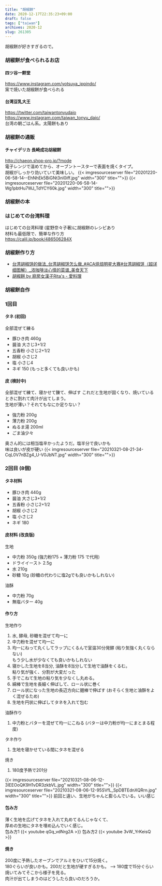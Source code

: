 ```yaml
---
title: "胡椒餅"
date: 2020-12-17T22:35:23+09:00
draft: false
tags: ["taiwan"]
archives: 2020-12
slug: 261305
---
```


胡椒餅が好きすぎるので。
### 胡椒餅が食べられるお店
#### 四ツ谷一餅堂
https://www.instagram.com/yotsuya_ippindo/  
窯で焼いた胡椒餅が食べられる
#### 台湾豆乳大王
https://twitter.com/taiwantonyudaio  
https://www.instagram.com/taiwan_tonyu_daio/  
台湾の朝ごはん系。太陽餅もあり

### 胡椒餅の通販
#### チャイデリカ 長崎成功胡椒餅
http://chaeon.shop-pro.jp/?mode  
電子レンジで温めてから、オーブントースターで表面を焼くタイプ。  
胡椒がしっかり効いていて美味しい。
{{< imgresourceserver file="20201220-06-58-14--EhNhEk5BiGNt3nI0iff.jpg" width="300" title="">}}
{{< imgresourceserver file="20201220-06-58-14-Wg1pbtHu7WJ_TdYCY60k.jpg" width="300" title="">}}

### 胡椒餅の本
### はじめての台湾料理
はじめての台湾料理 (星野奈々子著)に胡椒餅のレシピあり  
材料も最低限で、簡単な作り方  
https://calil.jp/book/486506284X

### 胡椒餅作り方
- [台湾胡椒饼的做法_台湾胡椒饼怎么做_#ACA烘焙明星大赛#台湾胡椒饼（超详细图解）_浓咖啡淡心情的菜谱_美食天下](https://m.meishichina.com/recipe/273806/)
- [胡椒餅 by 廚房女漢子Rita's - 愛料理](https://icook.tw/recipes/242802)

### 胡椒餅自作
### 1回目
#### タネ (初回) 
全部混ぜて練る
- 豚ひき肉 460g
- 醤油 大さじ3+1/2
- 五香粉 小さじ2+1/2
- 胡椒 小さじ2
- 塩 小さじ4
- ネギ 150 (もっと多くても良いかも)

#### 皮 (検討中)  
全部混ぜて練て、寝かせて錬て、伸ばす
これだと生地が固くなり、焼いているときに割れて肉汁が出てしまう。  
生地が薄い？それてもなにか足りない？
- 強力粉 200g
- 薄力粉 200g
- ぬるま湯 200ml
- ごま油少々

奥さん的には相当塩辛かったようだ。塩半分で良いかも  
味は良いが皮が硬い
{{< imgresourceserver file="20210321-08-21-34-CqL0V7nBZg4_U-V0JbNT.jpg" width="300" title="">}}
### 2回目 (8個)
#### タネ材料
- 豚ひき肉 440g
- 醤油 大さじ3+1/2
- 五香粉 小さじ2+1/2
- 胡椒 小さじ2
- 塩 小さじ2
- ネギ 180 

#### 皮材料 (改良版)
生地
- 中力粉 350g (強力粉175 + 薄力粉 175 で代用)
- ドライイースト 2.5g
- 水 210g
- 砂糖 10g (砂糖の代わりに塩2gでも良いかもしれない)

油酥
- 中力粉 70g
- 無塩バター 40g

#### 作り方
生地作り
1. 水, 酵母, 砂糖を混ぜて均一に
1. 中力粉を混ぜて均一に
1. 均一にねって丸くしてラップにくるんで室温30分発酵 (粘り気強く丸くならない)  
もう少し水が少なくても良いかもしれない
1. 寝かした生地を8当分, 油酥を8当分して生地で油酥をくるむ。  
粘り気が強く、分割が大変だった
1. 手でこねて生地の粘り気を少なくし丸める。  
1. 綿棒で生地を長細く伸ばして、ロール状に巻く  
1. ロール状になった生地の長辺方向に麺棒で伸ばす (おそらく生地と油酥をよく混ぜるため)  
1. 生地を円状に伸ばしてタネを入れて包む


油酥作り
1. 中力粉とバターを混ぜて均一にこねる (バターは中力粉が均一にまとまる程度)

タネ作り
1. 生地を寝かせている間にタネを混ぜる

焼き
1. 180度予熱で201分

{{< imgresourceserver file="20210321-08-06-12-3IEEOoQK9H1vDR3zkbVL.jpg" width="300" title="">}}
{{< imgresourceserver file="20210321-08-06-12-95SVfL_SpDBTEdnXQRrn.jpg" width="300" title="">}}
前回と違い、生地がちゃんと膨らんでいる。いい感じ

#### 包み方  
薄く生地を広げてタネを入れて丸めてるんじゃなくて、  
厚めの生地にタネを埋め込んでいく感じ。  
包み方1
{{< youtube qGq_vdNrg2A >}}
包み方2
{{< youtube 3vW_YrKeisQ >}}

#### 焼き
200度に予熱したオーブンでアルミをひいて15分焼く。  
180ぐらいが良いかも。200だと生地が硬すぎるかも。
--> 180度で15分ぐらい焼いてみてそこから様子を見る。  
肉汁が出てしまうのはどうしたら良いのだろうか。